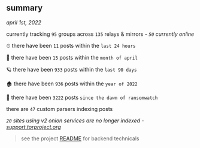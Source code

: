 
## summary
_april 1st, 2022_

currently tracking `95` groups across `135` relays & mirrors - _`50` currently online_

⏲ there have been `11` posts within the `last 24 hours`

🦈 there have been `15` posts within the `month of april`

🪐 there have been `933` posts within the `last 90 days`

🏚 there have been `936` posts within the `year of 2022`

🦕 there have been `3222` posts `since the dawn of ransomwatch`

there are `47` custom parsers indexing posts

_`20` sites using v2 onion services are no longer indexed - [support.torproject.org](https://support.torproject.org/onionservices/v2-deprecation/)_

> see the project [README](https://github.com/thetanz/ransomwatch#ransomwatch--) for backend technicals
